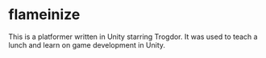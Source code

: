 # flameinize

This is a platformer written in Unity starring Trogdor. It was used to teach a lunch and learn on game development in Unity.
